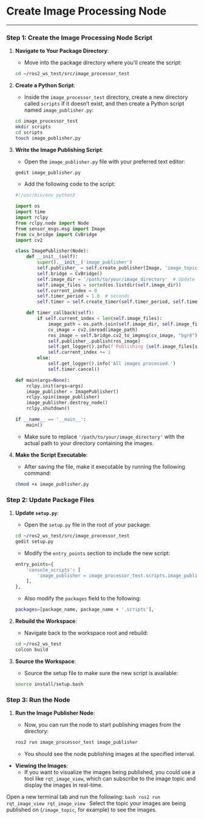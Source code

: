 # Create Image Processing Node 
---

### **Step 1: Create the Image Processing Node Script**

1. **Navigate to Your Package Directory**:
   - Move into the package directory where you'll create the script:

   ```bash
   cd ~/ros2_ws_test/src/image_processor_test
   ```

2. **Create a Python Script**:
   - Inside the `image_processor_test` directory, create a new directory called `scripts` if it doesn’t exist, and then create a Python script named `image_publisher.py`:

   ```bash
   cd image_processor_test
   mkdir scripts
   cd scripts
   touch image_publisher.py
   ```

3. **Write the Image Publishing Script**:
   - Open the `image_publisher.py` file with your preferred text editor:

   ```bash
   gedit image_publisher.py
   ```

   - Add the following code to the script:

   ```python
   #!/usr/bin/env python3

   import os
   import time
   import rclpy
   from rclpy.node import Node
   from sensor_msgs.msg import Image
   from cv_bridge import CvBridge
   import cv2

   class ImagePublisher(Node):
       def __init__(self):
           super().__init__('image_publisher')
           self.publisher_ = self.create_publisher(Image, 'image_topic', 10)
           self.bridge = CvBridge()
           self.image_dir = '/path/to/your/image_directory'  # Update with your directory
           self.image_files = sorted(os.listdir(self.image_dir))  
           self.current_index = 0
           self.timer_period = 1.0  # seconds
           self.timer = self.create_timer(self.timer_period, self.timer_callback)

       def timer_callback(self):
           if self.current_index < len(self.image_files):
               image_path = os.path.join(self.image_dir, self.image_files[self.current_index])
               cv_image = cv2.imread(image_path)
               ros_image = self.bridge.cv2_to_imgmsg(cv_image, "bgr8")
               self.publisher_.publish(ros_image)
               self.get_logger().info(f'Publishing {self.image_files[self.current_index]}')
               self.current_index += 1
           else:
               self.get_logger().info('All images processed.')
               self.timer.cancel()

   def main(args=None):
       rclpy.init(args=args)
       image_publisher = ImagePublisher()
       rclpy.spin(image_publisher)
       image_publisher.destroy_node()
       rclpy.shutdown()

   if __name__ == '__main__':
       main()
   ```

   - Make sure to replace `'/path/to/your/image_directory'` with the actual path to your directory containing the images.

4. **Make the Script Executable**:
   - After saving the file, make it executable by running the following command:

   ```bash
   chmod +x image_publisher.py
   ```

### **Step 2: Update Package Files**

1. **Update `setup.py`**:
   - Open the `setup.py` file in the root of your package:
  
   ```bash
   cd ~/ros2_ws_test/src/image_processor_test
   gedit setup.py
   ```

   - Modify the `entry_points` section to include the new script:

   ```python
   entry_points={
       'console_scripts': [
           'image_publisher = image_processor_test.scripts.image_publisher:main',
       ],
   },
   ```
   - Also modify the `packages` field to the following:
   ```bash
   packages=[package_name, package_name + '.scripts'],
   ```

2. **Rebuild the Workspace**:
   - Navigate back to the workspace root and rebuild:

   ```bash
   cd ~/ros2_ws_test
   colcon build
   ```

3. **Source the Workspace**:
   - Source the setup file to make sure the new script is available:

   ```bash
   source install/setup.bash
   ```

### **Step 3: Run the Node**

1. **Run the Image Publisher Node**:
   - Now, you can run the node to start publishing images from the directory:

   ```bash
   ros2 run image_processor_test image_publisher
   ```

   - You should see the node publishing images at the specified interval.

- **Viewing the Images**:
  - If you want to visualize the images being published, you could use a tool like `rqt_image_view`, which can subscribe to the image topic and display the images in real-time.

Open a new terminal tab and run the following:
    ```bash
    ros2 run rqt_image_view rqt_image_view
    ```
Select the topic your images are being published on (`/image_topic`, for example) to see the images.
